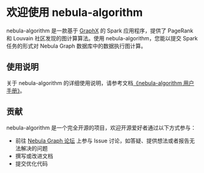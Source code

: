 # 欢迎使用 nebula-algorithm

nebula-algorithm 是一款基于 [GraphX](https://spark.apache.org/graphx/) 的 Spark 应用程序，提供了 PageRank 和 Louvain 社区发现的图计算算法。使用 nebula-algorithm，您能以提交 Spark 任务的形式对 Nebula Graph 数据库中的数据执行图计算。

## 使用说明

关于 nebula-algorithm 的详细使用说明，请参考文档[《nebula-algorithm 用户手册》](https://docs.nebula-graph.com.cn/1.2.1/nebula-algorithm/na-ug-what-is-nebula-algorithm/)。

## 贡献

nebula-algorithm 是一个完全开源的项目，欢迎开源爱好者通过以下方式参与：

- 前往 [Nebula Graph 论坛](https://discuss.nebula-graph.com.cn/ "点击前往“Nebula Graph 论坛") 上参与 Issue 讨论，如答疑、提供想法或者报告无法解决的问题
- 撰写或改进文档
- 提交优化代码
